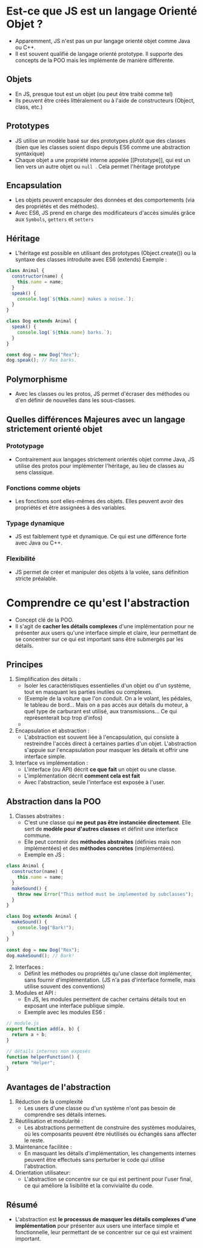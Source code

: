 # Est-ce que JS est un langage Orienté Objet ?

- Apparemment, JS n'est pas un pur langage orienté objet comme Java ou C++.
- Il est souvent qualifié de langage orienté prototype. Il supporte des concepts de la POO mais les implémente de manière différente.

## Objets

- En JS, presque tout est un objet (ou peut être traité comme tel)
- Ils peuvent être créés littéralement ou à l'aide de constructeurs (Object, class, etc.)

## Prototypes

- JS utilise un modèle basé sur des prototypes plutôt que des classes (bien que les classes soient dispo depuis ES6 comme une abstraction syntaxique)
- Chaque objet a une propriété interne appelée [[Prototype]], qui est un lien vers un autre objet ou `null `. Cela permet l'héritage prototype

## Encapsulation

- Les objets peuvent encapsuler des données et des comportements (via des propriétés et des méthodes).
- Avec ES6, JS prend en charge des modificateurs d'accès simulés grâce aux `Symbols`, `getters` et `setters`

## Héritage

- L'héritage est possible en utilisant des prototypes (Object.create()) ou la syntaxe des classes introduite avec ES6 (extends)
  Exemple :

```js
class Animal {
  constructor(name) {
    this.name = name;
  }
  speak() {
    console.log(`${this.name} makes a noise.`);
  }
}

class Dog extends Animal {
  speak() {
    console.log(`${this.name} barks.`);
  }
}

const dog = new Dog("Rex");
dog.speak(); // Rex barks.
```

## Polymorphisme

- Avec les classes ou les protos, JS permet d'écraser des méthodes ou d'en définir de nouvelles dans les sous-classes.

## Quelles différences Majeures avec un langage strictement orienté objet

### Prototypage

- Contrairement aux langages strictement orientés objet comme Java, JS utilise des protos pour implémenter l'héritage, au lieu de classes au sens classique.

### Fonctions comme objets

- Les fonctions sont elles-mêmes des objets. Elles peuvent avoir des propriétés et être assignées à des variables.

### Typage dynamique

- JS est faiblement typé et dynamique. Ce qui est une différence forte avec Java ou C++.

### Flexibilité

- JS permet de créer et manipuler des objets à la volée, sans définition stricte préalable.

# Comprendre ce qu'est l'abstraction

- Concept clé de la POO.
- Il s'agit de **cacher les détails complexes** d'une implémentation pour ne présenter aux users qu'une interface simple et claire, leur permettant de se concentrer sur ce qui est important sans être submergés par les détails.

## Principes

1. Simplification des détails :
   - Isoler les caractéristiques essentielles d'un objet ou d'un système, tout en masquant les parties inutiles ou complexes.
   - (Exemple de la voiture que l'on conduit. On a le volant, les pédales, le tableau de bord... Mais on a pas accès aux détails du moteur, à quel type de carburant est utilisé, aux transmissions... Ce qui représenterait bcp trop d'infos)
   -
2. Encapsulation et abstraction :
   - L'abstraction est souvent liée à l'encapsulation, qui consiste à restreindre l'accès direct à certaines parties d'un objet. L'abstraction s'appuie sur l'encapsulation pour masquer les détails et offrir une interface simple.
3. Interface vs implémentation :
   - L'interface (ou API) décrit **ce que fait** un objet ou une classe.
   - L'implémentation décrit **comment cela est fait**
   - Avec l'abstraction, seule l'interface est exposée à l'user.

## Abstraction dans la POO

1. Classes abstraites :
   - C'est une classe qui **ne peut pas être instanciée directement**. Elle sert de **modèle pour d'autres classes** et définit une interface commune.
   - Elle peut contenir des **méthodes abstraites** (définies mais non implémentées) et des **méthodes concrètes** (implémentées).
   - Exemple en JS :

```js
class Animal {
  constructor(name) {
    this.name = name;
  }
  makeSound() {
    throw new Error("This method must be implemented by subclasses");
  }
}

class Dog extends Animal {
  makeSound() {
    console.log("Bark!");
  }
}

const dog = new Dog("Rex");
dog.makeSound(); // Bark!
```

2. Interfaces :
   - Définit les méthodes ou propriétés qu'une classe doit implémenter, sans fournir d'implémentation. (JS n'a pas d'interface formelle, mais utilise souvent des conventions)
3. Modules et API :
   - En JS, les modules permettent de cacher certains détails tout en exposant une interface publique simple.
   - Exemple avec les modules ES6 :

```js
// module.js
export function add(a, b) {
  return a + b;
}

// détails internes non exposés
function helperFunction() {
  return "Helper";
}
```

## Avantages de l'abstraction

1. Réduction de la complexité
   - Les users d'une classe ou d'un système n'ont pas besoin de comprendre ses détails internes.
2. Réutilisation et modularité :
   - Les abstractions permettent de construire des systèmes modulaires, où les composants peuvent être réutilisés ou échangés sans affecter le reste.
3. Maintenance facilitée :
   - En masquant les détails d'implémentation, les changements internes peuvent être effectués sans perturber le code qui utilise l'abstraction.
4. Orientation utilisateur:
   - L'abstraction se concentre sur ce qui est pertinent pour l'user final, ce qui améliore la lisibilité et la convivialité du code.

## Résumé

- L'abstraction est **le processus de masquer les détails complexes d'une implémentation** pour présenter aux users une interface simple et fonctionnelle, leur permettant de se concentrer sur ce qui est vraiment important.
